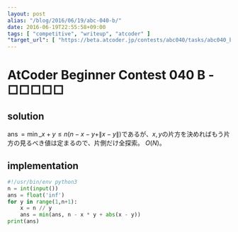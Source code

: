 ```yaml
---
layout: post
alias: "/blog/2016/06/19/abc-040-b/"
date: 2016-06-19T22:55:58+09:00
tags: [ "competitive", "writeup", "atcoder" ]
"target_url": [ "https://beta.atcoder.jp/contests/abc040/tasks/abc040_b" ]
---
```


# AtCoder Beginner Contest 040 B - □□□□□

## solution

$\operatorname{ans} = \min\_{x + y \le n} (n - x - y + \|x - y\|)$であるが、$x,y$の片方を決めればもう片方の見るべき値は定まるので、片側だけ全探索。
$O(N)$。

## implementation

``` python
#!/usr/bin/env python3
n = int(input())
ans = float('inf')
for y in range(1,n+1):
    x = n // y
    ans = min(ans, n - x * y + abs(x - y))
print(ans)
```
